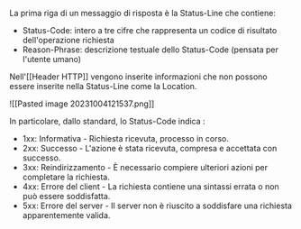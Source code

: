 La prima riga di un messaggio di risposta è la Status-Line che contiene:
- Status-Code: intero a tre cifre che rappresenta un codice di risultato dell'operazione richiesta
- Reason-Phrase: descrizione testuale dello Status-Code (pensata per l'utente umano)

Nell'[[Header HTTP]] vengono inserite informazioni che non possono essere inserite nella Status-Line come la Location.

![[Pasted image 20231004121537.png]]

In particolare, dallo standard, lo Status-Code indica :
- 1xx: Informativa - Richiesta ricevuta, processo in corso.
- 2xx: Successo - L'azione è stata ricevuta, compresa e accettata con successo.
- 3xx: Reindirizzamento - È necessario compiere ulteriori azioni per completare la richiesta.
- 4xx: Errore del client - La richiesta contiene una sintassi errata o non può essere soddisfatta.
- 5xx: Errore del server - Il server non è riuscito a soddisfare una richiesta apparentemente valida.